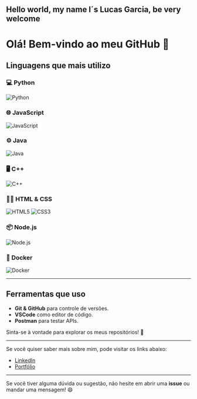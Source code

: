 ## Hello world, my name I´s Lucas Garcia, be very welcome
# Olá! Bem-vindo ao meu GitHub 👋



## Linguagens que mais utilizo

### 💻 Python
![Python](https://upload.wikimedia.org/wikipedia/commons/c/c3/Python-logo-notext.svg)

### 🌐 JavaScript
![JavaScript](https://upload.wikimedia.org/wikipedia/commons/6/69/HTML5_logo_and_wordmark.svg)

### ⚙️ Java
![Java](https://upload.wikimedia.org/wikipedia/commons/0/0b/Java_Logo.png)

### 🖥️ C++
![C++](https://upload.wikimedia.org/wikipedia/commons/1/18/C_Programming_Language.png)

### 🧑‍💻 HTML & CSS
![HTML5](https://upload.wikimedia.org/wikipedia/commons/7/73/HTML5_logo_and_wordmark.svg)
![CSS3](https://upload.wikimedia.org/wikipedia/commons/6/62/CSS3_logo.svg)

### 📦 Node.js
![Node.js](https://upload.wikimedia.org/wikipedia/commons/6/64/Node.js_logo_2015.svg)

### 🧰 Docker
![Docker](https://upload.wikimedia.org/wikipedia/commons/3/39/Docker_logo.svg)

---

## Ferramentas que uso

- **Git & GitHub** para controle de versões.
- **VSCode** como editor de código.
- **Postman** para testar APIs.

Sinta-se à vontade para explorar os meus repositórios! 🚀

---

Se você quiser saber mais sobre mim, pode visitar os links abaixo:

- [LinkedIn](https://www.linkedin.com/in/seulinkedin)
- [Portfólio](https://www.seuportfolio.com)

---

Se você tiver alguma dúvida ou sugestão, não hesite em abrir uma **issue** ou mandar uma mensagem! 😄
